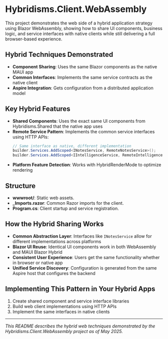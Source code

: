 # Hybridisms.Client.WebAssembly

This project demonstrates the web side of a hybrid application strategy using Blazor WebAssembly, showing how to share UI components, business logic, and service interfaces with native clients while still delivering a full browser-based experience.

## Hybrid Techniques Demonstrated
- **Component Sharing**: Uses the same Blazor components as the native MAUI app
- **Common Interfaces**: Implements the same service contracts as the native client
- **Aspire Integration**: Gets configuration from a distributed application model

## Key Hybrid Features
- **Shared Components**: Uses the exact same UI components from Hybridisms.Shared that the native app uses
- **Remote Service Pattern**: Implements the common service interfaces using HTTP APIs:
  ```csharp
  // Same interface as native, different implementation
  builder.Services.AddScoped<INotesService, RemoteNotesService>();
  builder.Services.AddScoped<IIntelligenceService, RemoteIntelligenceService>();
  ```
- **Platform Feature Detection**: Works with HybridRenderMode to optimize rendering

## Structure
- **wwwroot/**: Static web assets.
- **_Imports.razor**: Common Razor imports for the client.
- **Program.cs**: Client startup and service registration.

## How the Hybrid Sharing Works
- **Common Abstraction Layer**: Interfaces like `INotesService` allow for different implementations across platforms
- **Blazor UI Reuse**: Identical UI components work in both WebAssembly and MAUI Blazor Hybrid
- **Consistent User Experience**: Users get the same functionality whether in browser or native app
- **Unified Service Discovery**: Configuration is generated from the same Aspire host that configures the backend

## Implementing This Pattern in Your Hybrid Apps
1. Create shared component and service interface libraries
2. Build web client implementations using HTTP APIs
3. Implement the same interfaces in native clients

---
*This README describes the hybrid web techniques demonstrated by the Hybridisms.Client.WebAssembly project as of May 2025.*
